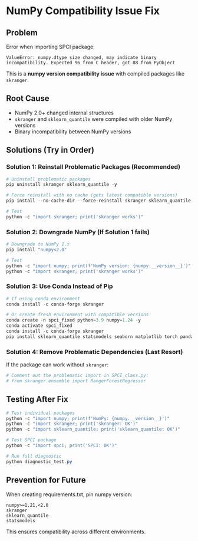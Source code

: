 # NumPy Compatibility Issue Fix

## Problem

Error when importing SPCI package:
```
ValueError: numpy.dtype size changed, may indicate binary incompatibility. Expected 96 from C header, got 88 from PyObject
```

This is a **numpy version compatibility issue** with compiled packages like `skranger`.

## Root Cause

- NumPy 2.0+ changed internal structures
- `skranger` and `sklearn_quantile` were compiled with older NumPy versions
- Binary incompatibility between NumPy versions

## Solutions (Try in Order)

### Solution 1: Reinstall Problematic Packages (Recommended)
```powershell
# Uninstall problematic packages
pip uninstall skranger sklearn_quantile -y

# Force reinstall with no cache (gets latest compatible versions)
pip install --no-cache-dir --force-reinstall skranger sklearn_quantile

# Test
python -c "import skranger; print('skranger works')"
```

### Solution 2: Downgrade NumPy (If Solution 1 fails)
```powershell
# Downgrade to NumPy 1.x
pip install "numpy<2.0"

# Test
python -c "import numpy; print(f'NumPy version: {numpy.__version__}')"
python -c "import skranger; print('skranger works')"
```

### Solution 3: Use Conda Instead of Pip
```powershell
# If using conda environment
conda install -c conda-forge skranger

# Or create fresh environment with compatible versions
conda create -n spci_fixed python=3.9 numpy=1.24 -y
conda activate spci_fixed
conda install -c conda-forge skranger
pip install sklearn_quantile statsmodels seaborn matplotlib torch pandas scikit-learn
```

### Solution 4: Remove Problematic Dependencies (Last Resort)
If the package can work without `skranger`:
```python
# Comment out the problematic import in SPCI_class.py:
# from skranger.ensemble import RangerForestRegressor
```

## Testing After Fix

```powershell
# Test individual packages
python -c "import numpy; print(f'NumPy: {numpy.__version__}')"
python -c "import skranger; print('skranger: OK')"
python -c "import sklearn_quantile; print('sklearn_quantile: OK')"

# Test SPCI package
python -c "import spci; print('SPCI: OK')"

# Run full diagnostic
python diagnostic_test.py
```

## Prevention for Future

When creating requirements.txt, pin numpy version:
```
numpy>=1.21,<2.0
skranger
sklearn_quantile
statsmodels
```

This ensures compatibility across different environments.
